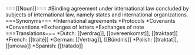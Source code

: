 ===[[Noun]]===
#Binding agreement under international law concluded by subjects of international law, namely states and international organizations.
===Synonyms===
*International agreements
*Protocols
*Covenants
*Conventions
*Exchanges of letters
*Exchanges of note
===Translations===
*Dutch: [[verdrag]], [[overeenkomst]], [[traktaat]]
*French: [[traité]]
*German: [[Vertrag]], [[Bündnis]]
*Polish: [[traktat]], [[umowa]]
*Spanish: [[tratado]]